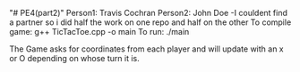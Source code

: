 "# PE4(part2)" 
Person1: Travis Cochran
Person2: John Doe -I couldent find a partner so i did half the work on one repo and half on the other
To compile game:
g++ TicTacToe.cpp -o main
To run:
./main

The Game asks for coordinates from each player and will update with an x or O depending on whose turn it is. 
